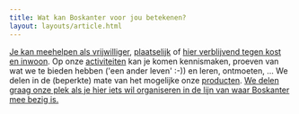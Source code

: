 ```yaml
---
title: Wat kan Boskanter voor jou betekenen?
layout: layouts/article.html
---
```

[Je kan meehelpen als vrijwilliger](volunteer), [plaatselijk](volunteer/local) of [hier verblijvend tegen kost en inwoon](volunteer/stay).
Op onze [activiteiten](activities) kan je komen kennismaken, proeven van wat we te bieden hebben ('een ander leven' :-)) en leren, ontmoeten, ...
We delen in de (beperkte) mate van het mogelijke onze [producten](products).
[We delen graag onze plek als je hier iets wil organiseren in de lijn van waar Boskanter mee bezig is.](location)
